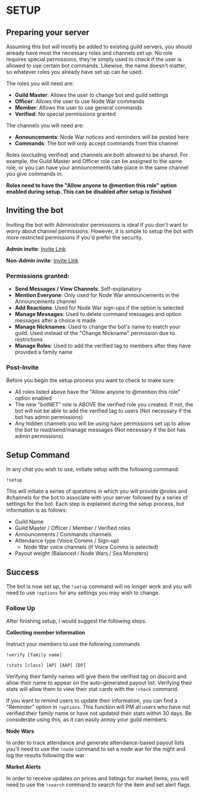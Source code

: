 # SETUP

## Preparing your server
Assuming this bot will mostly be added to existing guild servers, you should already have most the necessary roles and channels set up. No role requires special permissions, they're simply used to check if the user is allowed to use certain bot commands. Likewise, the name doesn't matter, so whatever roles you already have set up can be used.

The roles you will need are:
 - **Guild Master**:	Allows the user to change bot and guild settings
 - **Officer**:			Allows the user to use Node War commands
 - **Member**:			Allows the user to use general commands
 - **Verified**:		No special permissions granted

The channels you will need are:
 - **Announcements**:	Node War notices and reminders will be posted here
 - **Commands**:		The bot will only accept commands from this channel
 
Roles (excluding verified) and channels are both allowed to be shared. For example, the Guild Master and Officer role can be assigned to the same role, or you can have your announcements take place in the same channel you give commands in.

**Roles need to have the "Allow anyone to @mention this role" option enabled during setup. This can be disabled after setup is finished**

## Inviting the bot
Inviting the bot with Administrator permissions is ideal if you don't want to worry about channel permissions. However, it is simple to setup the bot with more restricted permissions if you'd prefer the security.

**Admin invite**: [Invite Link](https://discordapp.com/api/oauth2/authorize?client_id=489963962658455563&permissions=8&scope=bot)

**Non-Admin invite**: [Invite Link](https://discordapp.com/api/oauth2/authorize?client_id=489963962658455563&permissions=402795584&scope=bot)

### Permissions granted:
 - **Send Messages / View Channels**:	Self-explanatory 
 - **Mention Everyone**:				Only used for Node War announcements in the Announcements channel
 - **Add Reactions**:					Used for Node War sign-ups if the option is selected
 - **Manage Messages**:					Used to delete command messages and option messages after a choice is made
 - **Manage Nicknames**:				Used to change the bot's name to match your guild. Used instead of the "Change Nickname" permission due to restrictions
 - **Manage Roles**:					Used to add the verified tag to members after they have provided a family name
 
### Post-Invite
Before you begin the setup process you want to check to make sure:
 - All roles listed above have the "Allow anyone to @mention this role" option enabled
 - The new "botNET" role is ABOVE the verified role you created. If not, the bot will not be able to add the verified tag to users (Not necessary if the bot has admin permissions)
 - Any hidden channels you will be using have permissions set up to allow the bot to read/send/manage messages (Not necessary if the bot has admin permissions)
 
## Setup Command
In any chat you wish to use, initiate setup with the following command:

`!setup`

This will initiate a series of questions in which you will provide @roles and #channels for the bot to associate with your server followed by a series of settings for the bot. Each step is explained during the setup process, but information is as follows:

 - Guild Name
 - Guild Master / Officer / Member / Verified roles
 - Announcements / Commands channels
 - Attendance type (Voice Comms / Sign-up)
	- Node War voice channels (if Voice Comms is selected)
 - Payout weight (Balanced / Node Wars / Sea Monsters)
 
## Success
The bot is now set up, the `!setup` command will no longer work and you will need to use `!options` for any settings you may wish to change.

### Follow Up
After finishing setup, I would suggest the following steps.

**Collecting member information**

Instruct your members to use the following commands

`!verify [family name]`

`!stats [class] [AP] [AAP] [DP]`

Verifying their family names will give them the verified tag on discord and allow their name to appear on the auto-generated payout list. Verifying their stats will allow them to view their stat cards with the `!check` command.

If you want to remind users to update their information, you can find a "Reminder" option in `!options`. This function will PM all users who have not verified their family name or have not updated their stats within 30 days. Be considerate using this, as it can easily annoy your guild members.

**Node Wars**

In order to track attendance and generate attendance-based payout lists you'll need to use the `!node` command to set a node war for the night and log the results following the war

**Market Alerts**

In order to receive updates on prices and listings for market items, you will need to use the `!search` command to search for the item and set alert flags.